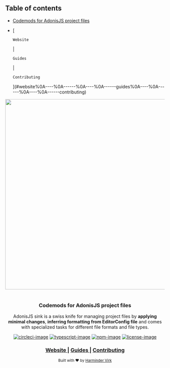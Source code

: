 <!-- START doctoc generated TOC please keep comment here to allow auto update -->
<!-- DON'T EDIT THIS SECTION, INSTEAD RE-RUN doctoc TO UPDATE -->
## Table of contents

- [Codemods for AdonisJS project files](#codemods-for-adonisjs-project-files)
- [
    
      Website
    
     | 
    
      Guides
    
     | 
    
      Contributing
    
  ](#website%0A----%0A------%0A----%0A------guides%0A----%0A------%0A----%0A------contributing)

<!-- END doctoc generated TOC please keep comment here to allow auto update -->

<div align="center">
  <img src="https://res.cloudinary.com/adonisjs/image/upload/q_100/v1558612869/adonis-readme_zscycu.jpg" width="600px">
</div>

<br />

<div align="center">
  <h3>Codemods for AdonisJS project files</h3>
  <p>AdonisJS sink is a swiss knife for managing project files by <strong>applying minimal changes</strong>, <strong>inferring formatting from EditorConfig file</strong> and comes with specialized tasks for different file formats and file types.</p>
</div>

<div align="center">

[![circleci-image]][circleci-url] [![typescript-image]][typescript-url] [![npm-image]][npm-url] [![license-image]][license-url]

</div>

<div align="center">
  <h3>
    <a href="https://adonisjs.com">
      Website
    </a>
    <span> | </span>
    <a href="https://adonisjs.com/packages/sink">
      Guides
    </a>
    <span> | </span>
    <a href="CONTRIBUTING.md">
      Contributing
    </a>
  </h3>
</div>

<div align="center">
  <sub>Built with ❤︎ by <a href="https://github.com/thetutlage">Harminder Virk</a>
</div>

[circleci-image]: https://img.shields.io/circleci/project/github/adonisjs/sink/master.svg?style=for-the-badge&logo=circleci
[circleci-url]: https://circleci.com/gh/adonisjs/sink "circleci"

[typescript-image]: https://img.shields.io/badge/Typescript-294E80.svg?style=for-the-badge&logo=typescript
[typescript-url]:  "typescript"

[npm-image]: https://img.shields.io/npm/v/@adonisjs/sink.svg?style=for-the-badge&logo=npm
[npm-url]: https://npmjs.org/package/@adonisjs/sink "npm"

[license-image]: https://img.shields.io/npm/l/@adonisjs/sink?color=blueviolet&style=for-the-badge
[license-url]: LICENSE.md "license"
